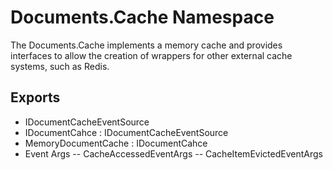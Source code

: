 # Documents.Cache Namespace
The Documents.Cache implements a memory cache and provides interfaces to allow the creation of wrappers for other external cache systems, such as Redis.

## Exports
 - IDocumentCacheEventSource
 - IDocumentCahce : IDocumentCacheEventSource
 - MemoryDocumentCache : IDocumentCahce
 - Event Args
 -- CacheAccessedEventArgs
 -- CacheItemEvictedEventArgs